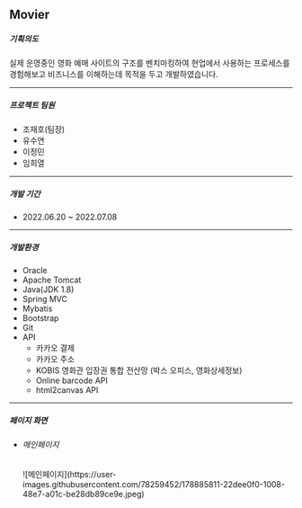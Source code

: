 <h2>Movier</h2>

<h5>기획의도</h5>
<p>
	실제 운영중인 영화 예매 사이트의 구조를 벤치마킹하여 현업에서 사용하는 프로세스를 경험해보고 비즈니스를 이해하는데 목적을 두고 개발하였습니다.
</p>

<hr>

<h5>프로젝트 팀원</h5>
<ul>
	<li>조재호(팀장)</li>
	<li>유수연</li>
	<li>이정민</li>
	<li>임희열</li>
</ul>

<hr>
	
<h5>개발 기간</h5>
<ul>
	<li><time>2022.06.20 ~ 2022.07.08</time></li>
</ul>

<hr>

<h5>개발환경</h5>
<ul>
	<li>Oracle</li>
	<li>Apache Tomcat</li>
	<li>Java(JDK 1.8)</li>
	<li>Spring MVC</li>
	<li>Mybatis</li>
	<li>Bootstrap</li>
	<li>Git</li>
	<li>
		API
		<ul>
			<li>카카오 결제</li>
			<li>카카오 주소</li>
			<li>KOBIS 영화관 입장권 통합 전산망 (박스 오피스, 영화상세정보)</li>
			<li>Online barcode API</li>
			<li>html2canvas API</li>
		</ul>
	</li>
</ul>

<hr>
<h5>페이지 화면</h5>
<ul>
	<li>
		<h6>메인페이지</h6>
		![메인페이지](https://user-images.githubusercontent.com/78259452/178885811-22dee0f0-1008-48e7-a01c-be28db89ce9e.jpeg)
	</li>
</ul>
